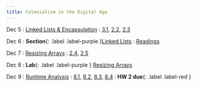 ```yaml
---
title: Colonialism in the Digital Age
---
```


Dec 5
: [Linked Lists & Encapsulation](#)
  : [3.1](#), [2.2](#), [2.3](#)

Dec 6
: **Section**{: .label .label-purple }[Linked Lists](#)
  : [Readings](#)

Dec 7
: [Resizing Arrays](#)
  : [2.4](#), [2.5](#)

Dec 8
: **Lab**{: .label .label-purple } [Resizing Arrays](#)

Dec 9
: [Runtime Analysis](#)
  : [8.1](#), [8.2](#), [8.3](#), [8.4](#)
: **HW 2 due**{: .label .label-red }